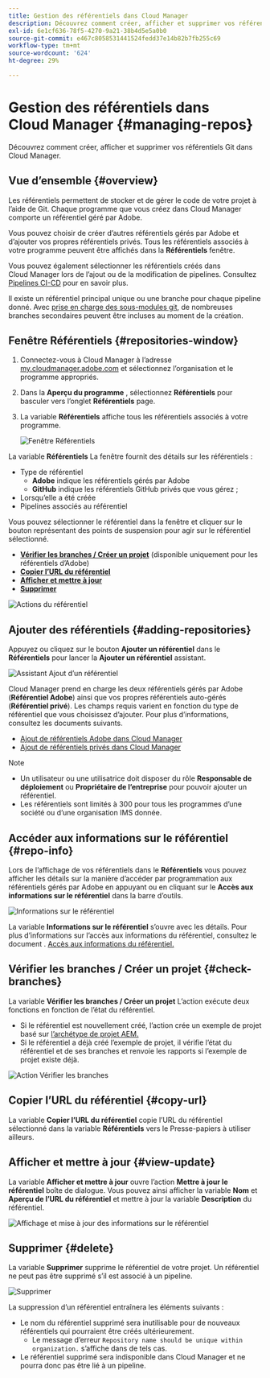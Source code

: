 ```yaml
---
title: Gestion des référentiels dans Cloud Manager
description: Découvrez comment créer, afficher et supprimer vos référentiels Git dans Cloud Manager.
exl-id: 6e1cf636-78f5-4270-9a21-38b4d5e5a0b0
source-git-commit: e467c8058531441524fedd37e14b82b7fb255c69
workflow-type: tm+mt
source-wordcount: '624'
ht-degree: 29%

---
```



# Gestion des référentiels dans Cloud Manager {#managing-repos}

Découvrez comment créer, afficher et supprimer vos référentiels Git dans Cloud Manager.

## Vue d’ensemble {#overview}

Les référentiels permettent de stocker et de gérer le code de votre projet à l’aide de Git. Chaque programme que vous créez dans Cloud Manager comporte un référentiel géré par Adobe.

Vous pouvez choisir de créer d’autres référentiels gérés par Adobe et d’ajouter vos propres référentiels privés. Tous les référentiels associés à votre programme peuvent être affichés dans la **Référentiels** fenêtre.

Vous pouvez également sélectionner les référentiels créés dans Cloud Manager lors de l’ajout ou de la modification de pipelines. Consultez [Pipelines CI-CD](/help/implementing/cloud-manager/configuring-pipelines/introduction-ci-cd-pipelines.md) pour en savoir plus.

Il existe un référentiel principal unique ou une branche pour chaque pipeline donné. Avec [prise en charge des sous-modules git,](git-submodules.md) de nombreuses branches secondaires peuvent être incluses au moment de la création.

## Fenêtre Référentiels {#repositories-window}

1. Connectez-vous à Cloud Manager à l’adresse [my.cloudmanager.adobe.com](https://my.cloudmanager.adobe.com/) et sélectionnez l’organisation et le programme appropriés.

1. Dans la **Aperçu du programme** , sélectionnez **Référentiels** pour basculer vers l’onglet **Référentiels** page.

1. La variable **Référentiels** affiche tous les référentiels associés à votre programme.

   ![Fenêtre Référentiels](assets/repositories.png)

La variable **Référentiels** La fenêtre fournit des détails sur les référentiels :

* Type de référentiel
   * **Adobe** indique les référentiels gérés par Adobe
   * **GitHub** indique les référentiels GitHub privés que vous gérez ;
* Lorsqu’elle a été créée
* Pipelines associés au référentiel

Vous pouvez sélectionner le référentiel dans la fenêtre et cliquer sur le bouton représentant des points de suspension pour agir sur le référentiel sélectionné.

* **[Vérifier les branches / Créer un projet](#check-branches)** (disponible uniquement pour les référentiels d’Adobe)
* **[Copier l’URL du référentiel](#copy-url)**
* **[Afficher et mettre à jour](#view-update)**
* **[Supprimer](#delete)**

![Actions du référentiel](assets/repository-actions.png)

## Ajouter des référentiels {#adding-repositories}

Appuyez ou cliquez sur le bouton **Ajouter un référentiel** dans le **Référentiels** pour lancer la **Ajouter un référentiel** assistant.

![Assistant Ajout d’un référentiel](assets/add-repository-wizard.png)

Cloud Manager prend en charge les deux référentiels gérés par Adobe (**Référentiel Adobe**) ainsi que vos propres référentiels auto-gérés (**Référentiel privé**). Les champs requis varient en fonction du type de référentiel que vous choisissez d’ajouter. Pour plus d’informations, consultez les documents suivants.

* [Ajout de référentiels Adobe dans Cloud Manager](adobe-repositories.md)
* [Ajout de référentiels privés dans Cloud Manager](private-repositories.md)

>[!NOTE]
>
>* Un utilisateur ou une utilisatrice doit disposer du rôle **Responsable de déploiement** ou **Propriétaire de l’entreprise** pour pouvoir ajouter un référentiel.
>* Les référentiels sont limités à 300 pour tous les programmes d’une société ou d’une organisation IMS donnée.

## Accéder aux informations sur le référentiel {#repo-info}

Lors de l’affichage de vos référentiels dans le **Référentiels** vous pouvez afficher les détails sur la manière d’accéder par programmation aux référentiels gérés par Adobe en appuyant ou en cliquant sur le **Accès aux informations sur le référentiel** dans la barre d’outils.

![Informations sur le référentiel](assets/repo-info.png)

La variable **Informations sur le référentiel** s’ouvre avec les détails. Pour plus d’informations sur l’accès aux informations du référentiel, consultez le document . [Accès aux informations du référentiel.](accessing-repos.md)

## Vérifier les branches / Créer un projet {#check-branches}

La variable **Vérifier les branches / Créer un projet** L’action exécute deux fonctions en fonction de l’état du référentiel.

* Si le référentiel est nouvellement créé, l’action crée un exemple de projet basé sur [l’archétype de projet AEM.](https://experienceleague.adobe.com/fr/docs/experience-manager-core-components/using/developing/archetype/overview)
* Si le référentiel a déjà créé l’exemple de projet, il vérifie l’état du référentiel et de ses branches et renvoie les rapports si l’exemple de projet existe déjà.

![Action Vérifier les branches](assets/check-branches.png)

## Copier l’URL du référentiel {#copy-url}

La variable **Copier l’URL du référentiel** copie l’URL du référentiel sélectionné dans la variable **Référentiels** vers le Presse-papiers à utiliser ailleurs.

## Afficher et mettre à jour {#view-update}

La variable **Afficher et mettre à jour** ouvre l’action **Mettre à jour le référentiel** boîte de dialogue. Vous pouvez ainsi afficher la variable **Nom** et **Aperçu de l’URL du référentiel** et mettre à jour la variable **Description** du référentiel.

![Affichage et mise à jour des informations sur le référentiel](assets/view-update.png)

## Supprimer {#delete}

La variable **Supprimer** supprime le référentiel de votre projet. Un référentiel ne peut pas être supprimé s’il est associé à un pipeline.

![Supprimer](assets/delete.png)

La suppression d’un référentiel entraînera les éléments suivants :

* Le nom du référentiel supprimé sera inutilisable pour de nouveaux référentiels qui pourraient être créés ultérieurement.
   * Le message d’erreur `Repository name should be unique within organization.` s’affiche dans de tels cas.
* Le référentiel supprimé sera indisponible dans Cloud Manager et ne pourra donc pas être lié à un pipeline.
